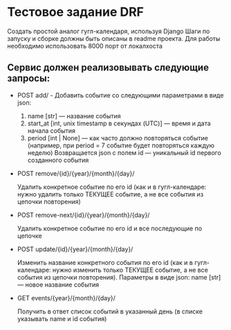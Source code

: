# Teстовое задание DRF

Создать простой аналог гугл-календаря, используя Django
Шаги по запуску и сборке должны быть описаны в readme проекта. Для работы необходимо использовать 8000 порт от локалхоста

## Сервис должен реализовывать следующие запросы:

* POST  add/ - Добавить событие со следующими параметрами в виде json:

  1. name [str] — название события
  2. start_at [int, unix timestamp в секундах (UTC)] —  время и дата начала события
  3. period [int | None] — как часто должно повторяться событие (например, при period = 7 событие будет повторяться каждую неделю)
Возвращается json с полем id — уникальный id первого созданного события

*  POST  remove/{id}/{year}/{month}/{day}/

    Удалить конкретное событие по его id (как и в гугл-календаре: нужно удалить только ТЕКУЩЕЕ событие, а не все события из цепочки повторения)

*  POST  remove-next/{id}/{year}/{month}/{day}/

    Удалить конкретное событие по его id и все последующие по цепочке

* POST  update/{id}/{year}/{month}/{day}/

    Изменить название конкретного события по его id (как и в гугл-календаре: нужно изменить только ТЕКУЩЕЕ событие, а не все события из цепочки повторения). 
    Параметры в виде json:
    name [str] — новое название события

* GET  events/{year}/{month}/{day}/

  Получить в ответ список событий в указанный день (в списке указывать name и id события)



